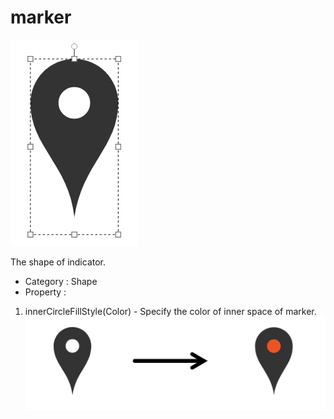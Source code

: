 # marker

![Component-Marker][marker-01]

The shape of indicator.
- Category : Shape
- Property :
1. innerCircleFillStyle(Color) - Specify the color of inner space of marker.
![Marker-innerCircleFillStyle application result][marker-02]



[marker-01]: ../images/marker-01.png

[marker-02]: ../images/marker-02.png
